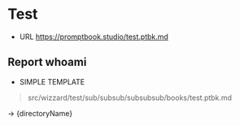 # Test

-   URL https://promptbook.studio/test.ptbk.md

## Report whoami

-   SIMPLE TEMPLATE

> src/wizzard/test/sub/subsub/subsubsub/books/test.ptbk.md

-> {directoryName}
